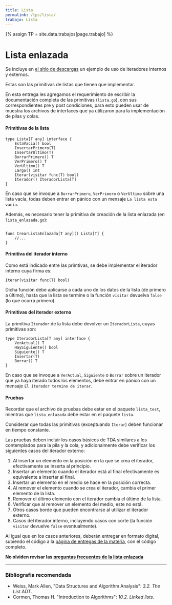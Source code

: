 ```yaml
---
title: Lista
permalink: /tps/lista/
trabajo: Lista
---
```

{% assign TP = site.data.trabajos[page.trabajo] %}

Lista enlazada
==============

Se incluye en [el sitio de descargas]({{site.skel}}) un ejemplo de uso de iteradores internos y externos.

Estas son las primitivas de listas que tienen que implementar.

En esta entrega les agregamos el requerimiento de escribir la documentación completa de las primitivas (`lista.go`), con sus correspondientes pre y post condiciones, para esto pueden usar de muestra los archivos de interfaces que ya utilizaron para la implementación de pilas y colas.

#### Primitivas de la lista
``` golang
type Lista[T any] interface {
	EstaVacia() bool
	InsertarPrimero(T)
	InsertarUltimo(T)
	BorrarPrimero() T
	VerPrimero() T
	VerUltimo() T
	Largo() int
	Iterar(visitar func(T) bool)
	Iterador() IteradorLista[T]
}
```

En caso que se invoque a `BorrarPrimero`, `VerPrimero` o `VerUltimo` sobre una lista vacía, todas deben entrar en pánico con un mensaje `La lista esta vacia`. 

Además, es necesario tener la primitiva de creación de la lista enlazada (en `lista_enlazada.go`):
``` golang

func CrearListaEnlazada[T any]() Lista[T] {
	//...
}
```

#### Primitiva del iterador interno

Como está indicado entre las primtivas, se debe implementar el iterador interno cuya firma es:

```golang
Iterar(visitar func(T) bool)
```

Dicha función debe aplicarse a cada uno de los datos de la lista (de primero a último), hasta que la lista
se termine o la función `visitar` devuelva `false` (lo que ocurra primero).

#### Primitivas del iterador externo

La primitiva `Iterador` de la lista debe devolver un `IteradorLista`, cuyas primitivas son: 

``` golang
type IteradorLista[T any] interface {
	VerActual() T
	HaySiguiente() bool
	Siguiente() T
	Insertar(T)
	Borrar() T
}
```

En caso que se invoque a `VerActual`, `Siguiente` o `Borrar` sobre un iterador que ya haya iterado todos los elementos, debe entrar en pánico con un mensaje `El iterador termino de iterar`. 

#### Pruebas

Recordar que el archivo de pruebas debe estar en el paquete `lista_test`, mientras que `lista_enlazada` debe estar en el paquete `lista`. 

Considerar que todas las primitivas (exceptuando `Iterar`) deben funcionar en tiempo constante.

Las pruebas deben incluir los casos básicos de TDA similares a los contemplados para la pila y la cola, y adicionalmente debe verificar los siguientes casos del iterador externo:
1. Al insertar un elemento en la posición en la que se crea el iterador, efectivamente se inserta al principio.
1. Insertar un elemento cuando el iterador está al final efectivamente es equivalente a insertar al final.
1. Insertar un elemento en el medio se hace en la posición correcta.
1. Al remover el elemento cuando se crea el iterador, cambia el primer elemento de la lista.
1. Remover el último elemento con el iterador cambia el último de la lista.
1. Verificar que al remover un elemento del medio, este no está.
1. Otros casos borde que pueden encontrarse al utilizar el iterador externo.
1. Casos del iterador interno, incluyendo casos con corte (la función `visitar` devuelve `false` eventualmente).

Al igual que en los casos anteriores, deberán entregar en formato digital, subiendo el código a la [página de entregas de la materia]({{site.entregas}}), con el código completo.

**No olviden revisar las [preguntas frecuentes de la lista enlazada](/algo2/faq/lista-enlazada)**

---
### Bibliografia recomendada
* Weiss, Mark Allen, "Data Structures and Algorithm Analysis": *3.2. The List ADT*.
* Cormen, Thomas H. "Introduction to Algorithms": *10.2. Linked lists*.
